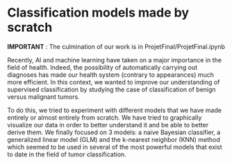 # Classification models made by scratch

**IMPORTANT** : The culmination of our work is in ProjetFinal/ProjetFinal.ipynb

Recently, AI and machine learning have taken on a major importance in the field of health. Indeed, the possibility of automatically carrying out diagnoses has made our health system (contrary to appearances) much more efficient. In this context, we wanted to improve our understanding of supervised classification by studying the case of classification of benign versus malignant tumors.

To do this, we tried to experiment with different models that we have made entirely or almost entirely from scratch. We have tried to graphically visualize our data in order to better understand it and be able to better derive them. We finally focused on 3 models: a naive Bayesian classifier, a generalized linear model (GLM) and the k-nearest neighbor (KNN) method which seemed to be used in several of the most powerful models that exist to date in the field of tumor classification.

